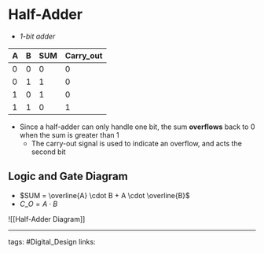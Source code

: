 # Half-Adder
- *1-bit adder*

| A   | B   | SUM | Carry_out |
| --- | --- | --- | --------- |
| 0   | 0   | 0   | 0         |
| 0   | 1   | 1   | 0         |
| 1   | 0   | 1   | 0         |
| 1   | 1   | 0   | 1         |

- Since a half-adder can only handle one bit, the sum **overflows** back to 0 when the sum is greater than 1
	- The carry-out signal is used to indicate an overflow, and acts the second bit

## Logic and Gate Diagram
- $SUM = \overline{A} \cdot B + A \cdot \overline{B}$
- $C\_{O}= A \cdot B$

![[Half-Adder Diagram]]

---
tags: #Digital_Design 
links:

